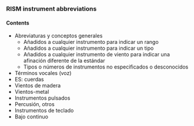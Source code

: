 <jointfile>

### RISM instrument abbreviations

#### Contents
- Abreviaturas y conceptos generales
  - Añadidos a cualquier instrumento para indicar un rango
  - Añadidos a cualquier instrumento para indicar un tipo
  - Añadidos a cualquier instrumento de viento para indicar una afinación diferente de la estándar
  - Tipos o números de instrumentos no especificados o desconocidos
- Términos vocales (voz)
- ES: cuerdas
- Vientos de madera
- Vientos-metal
- Instrumentos pulsados
- Percusión, otros
- Instrumentos de teclado
- Bajo continuo

